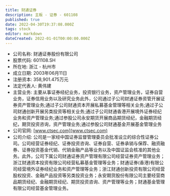```yaml
---
title: 财通证券
description: 主板 - 证券 - 601108
published: true
date: 2022-04-30T19:37:08.000Z
tags: stock
editor: markdown
dateCreated: 2022-01-01T00:00:00.000Z
---
```


- 公司名称: 财通证券股份有限公司
- 股票代码: 601108.SH
- 所在地: 浙江 - 杭州市
- 成立日期: 2003年06月11日
- 注册资本: 358,901.475万元
- 法定代表人: 黄伟建
- 主营业务: 主要从事证券经纪业务，投资银行业务，资产管理业务，证券自营业务，证券信用业务以及研究业务此外，公司通过子公司财通证券资管开展证券资产管理业务;通过子公司财通资本开展私募基金管理等相关业务;通过子公司财通创新开展另类投资等相关业务;通过子公司财通香港开展境外证券经纪业务和资产管理业务;通过参股公司永安期货开展商品期货经纪，金融期货经纪，期货投资咨询，资产管理业务;通过参股公司财通基金开展基金管理业务
- 公司官网: [www.ctsec.com](www.ctsec.com)
- 公司介绍: 公司是一家经中国证券监督管理委员会批准设立的综合性证券公司。公司经营证券经纪、证券投资咨询、证券自营、证券承销与保荐、融资融券、证券投资基金代销、代销金融产品等业务以及中国证监会核准的其他业务。此外，公司下属公司财通证券资产管理有限公司经营证券资产管理业务；浙江财通资本投资有限公司经营私募基金管理等业务；财通证券(香港)有限公司经营境外证券经纪业务和资产管理等业务；浙江财通创新投资有限公司经营股权投资、金融产品投资等另类投资业务；永安期货股份有限公司主要经营商品期货经纪、金融期货经纪、期货投资咨询、资产管理等业务；财通基金管理有限公司经营基金管理业务。


